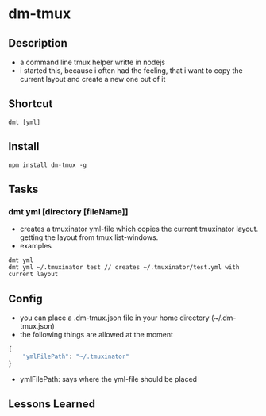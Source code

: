 # dm-tmux

## Description
* a command line tmux helper writte in nodejs
* i started this, because i often had the feeling, that i want to copy the current layout and create a new one out of it

## Shortcut
```
dmt [yml]
```

## Install

```
npm install dm-tmux -g
```

## Tasks

### dmt yml [directory [fileName]]
* creates a tmuxinator yml-file which copies the current tmuxinator layout. getting the layout from tmux list-windows.
* examples
```
dmt yml
dmt yml ~/.tmuxinator test // creates ~/.tmuxinator/test.yml with current layout
```

## Config
* you can place a .dm-tmux.json file in your home directory (~/.dm-tmux.json)
* the following things are allowed at the moment
```javascript
{
    "ymlFilePath": "~/.tmuxinator"
}
```
* ymlFilePath: says where the yml-file should be placed

## Lessons Learned
